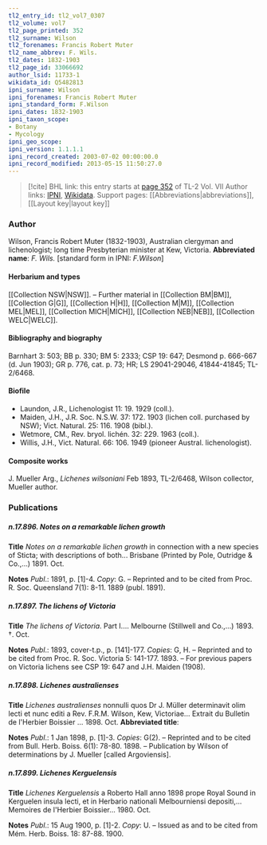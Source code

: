 ```yaml
---
tl2_entry_id: tl2_vol7_0307
tl2_volume: vol7
tl2_page_printed: 352
tl2_surname: Wilson
tl2_forenames: Francis Robert Muter
tl2_name_abbrev: F. Wils.
tl2_dates: 1832-1903
tl2_page_id: 33066692
author_lsid: 11733-1
wikidata_id: Q5482813
ipni_surname: Wilson
ipni_forenames: Francis Robert Muter
ipni_standard_form: F.Wilson
ipni_dates: 1832-1903
ipni_taxon_scope: 
- Botany
- Mycology
ipni_geo_scope: 
ipni_version: 1.1.1.1
ipni_record_created: 2003-07-02 00:00:00.0
ipni_record_modified: 2013-05-15 11:50:27.0
---
```


> [!cite] BHL link: this entry starts at [page 352](https://www.biodiversitylibrary.org/page/33066692) of TL-2 Vol. VII
> Author links: [IPNI](https://www.ipni.org/a/11733-1), [Wikidata](https://www.wikidata.org/wiki/Q5482813). Support pages: [[Abbreviations|abbreviations]], [[Layout key|layout key]]

### Author

Wilson, Francis Robert Muter (1832-1903), Australian clergyman and lichenologist; long time Presbyterian minister at Kew, Victoria. 
**Abbreviated name**: *F. Wils.* \[standard form in IPNI: *F.Wilson*\]

#### Herbarium and types

[[Collection NSW|NSW]]. – Further material in [[Collection BM|BM]], [[Collection G|G]], [[Collection H|H]], [[Collection M|M]], [[Collection MEL|MEL]], [[Collection MICH|MICH]], [[Collection NEB|NEB]], [[Collection WELC|WELC]].

#### Bibliography and biography

Barnhart 3: 503; BB p. 330; BM 5: 2333; CSP 19: 647; Desmond p. 666-667 (d. Jun 1903); GR p. 776, cat. p. 73; HR; LS 29041-29046, 41844-41845; TL-2/6468.

#### Biofile

- Laundon, J.R., Lichenologist 11: 19. 1929 (coll.).
- Maiden, J.H., J.R. Soc. N.S.W. 37: 172. 1903 (lichen coll. purchased by NSW); Vict. Natural. 25: 116. 1908 (bibl.).
- Wetmore, CM., Rev. bryol. lichén. 32: 229. 1963 (coll.).
- Willis, J.H., Vict. Natural. 66: 106. 1949 (pioneer Austral. lichenologist).

#### Composite works

J. Mueller Arg., *Lichenes wilsoniani* Feb 1893, TL-2/6468, Wilson collector, Mueller author.

### Publications

##### n.17.896. Notes on a remarkable lichen growth

**Title**
*Notes on a remarkable lichen growth* in connection with a new species of Sticta; with descriptions of both... Brisbane (Printed by Pole, Outridge & Co.,...) 1891. Oct.

**Notes**
*Publ*.: 1891, p. \[1\]-4. *Copy*: G. – Reprinted and to be cited from Proc. R. Soc. Queensland 7(1): 8-11. 1889 (publ. 1891).

##### n.17.897. The lichens of Victoria

**Title**
*The lichens of Victoria*. Part I.... Melbourne (Stillwell and Co.,...) 1893. †. Oct.

**Notes**
*Publ*.: 1893, cover-t.p., p. \[141\]-177. *Copies*: G, H. – Reprinted and to be cited from Proc. R. Soc. Victoria 5: 141-177. 1893. – For previous papers on Victoria lichens see CSP 19: 647 and J.H. Maiden (1908).

##### n.17.898. Lichenes australienses

**Title**
*Lichenes australienses* nonnulli quos Dr J. Müller determinavit olim lecti et nunc editi a Rev. F.R.M. Wilson, Kew, Victoriae... Extrait du Bulletin de l'Herbier Boissier ... 1898. Oct.
**Abbreviated title**:

**Notes**
*Publ*.: 1 Jan 1898, p. \[1\]-3. *Copies*: G(2). – Reprinted and to be cited from Bull. Herb. Boiss. 6(1): 78-80. 1898. – Publication by Wilson of determinations by J. Mueller \[called Argoviensis\].

##### n.17.899. Lichenes Kerguelensis

**Title**
*Lichenes Kerguelensis* a Roberto Hall anno 1898 prope Royal Sound in Kerguelen insula lecti, et in Herbario nationali Melbourniensi depositi,... Memoires de l'Herbier Boissier... 1980. Oct.

**Notes**
*Publ*.: 15 Aug 1900, p. \[1\]-2. *Copy*: U. – Issued as and to be cited from Mém. Herb. Boiss. 18: 87-88. 1900.

